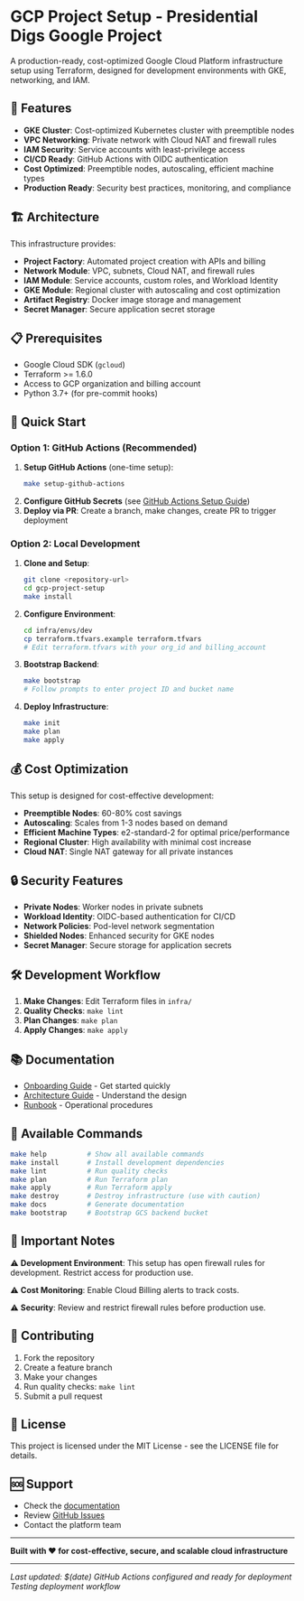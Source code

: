 # GCP Project Setup - Presidential Digs Google Project

A production-ready, cost-optimized Google Cloud Platform infrastructure setup using Terraform, designed for development environments with GKE, networking, and IAM.

## 🚀 Features

- **GKE Cluster**: Cost-optimized Kubernetes cluster with preemptible nodes
- **VPC Networking**: Private network with Cloud NAT and firewall rules
- **IAM Security**: Service accounts with least-privilege access
- **CI/CD Ready**: GitHub Actions with OIDC authentication
- **Cost Optimized**: Preemptible nodes, autoscaling, efficient machine types
- **Production Ready**: Security best practices, monitoring, and compliance

## 🏗️ Architecture

This infrastructure provides:
- **Project Factory**: Automated project creation with APIs and billing
- **Network Module**: VPC, subnets, Cloud NAT, and firewall rules
- **IAM Module**: Service accounts, custom roles, and Workload Identity
- **GKE Module**: Regional cluster with autoscaling and cost optimization
- **Artifact Registry**: Docker image storage and management
- **Secret Manager**: Secure application secret storage

## 📋 Prerequisites

- Google Cloud SDK (`gcloud`)
- Terraform >= 1.6.0
- Access to GCP organization and billing account
- Python 3.7+ (for pre-commit hooks)

## 🚀 Quick Start

### Option 1: GitHub Actions (Recommended)
1. **Setup GitHub Actions** (one-time setup):
   ```bash
   make setup-github-actions
   ```
2. **Configure GitHub Secrets** (see [GitHub Actions Setup Guide](docs/GITHUB_ACTIONS_SETUP.md))
3. **Deploy via PR**: Create a branch, make changes, create PR to trigger deployment

### Option 2: Local Development
1. **Clone and Setup**:
   ```bash
   git clone <repository-url>
   cd gcp-project-setup
   make install
   ```

2. **Configure Environment**:
   ```bash
   cd infra/envs/dev
   cp terraform.tfvars.example terraform.tfvars
   # Edit terraform.tfvars with your org_id and billing_account
   ```

3. **Bootstrap Backend**:
   ```bash
   make bootstrap
   # Follow prompts to enter project ID and bucket name
   ```

4. **Deploy Infrastructure**:
   ```bash
   make init
   make plan
   make apply
   ```

## 💰 Cost Optimization

This setup is designed for cost-effective development:

- **Preemptible Nodes**: 60-80% cost savings
- **Autoscaling**: Scales from 1-3 nodes based on demand
- **Efficient Machine Types**: e2-standard-2 for optimal price/performance
- **Regional Cluster**: High availability with minimal cost increase
- **Cloud NAT**: Single NAT gateway for all private instances

## 🔒 Security Features

- **Private Nodes**: Worker nodes in private subnets
- **Workload Identity**: OIDC-based authentication for CI/CD
- **Network Policies**: Pod-level network segmentation
- **Shielded Nodes**: Enhanced security for GKE nodes
- **Secret Manager**: Secure storage for application secrets

## 🛠️ Development Workflow

1. **Make Changes**: Edit Terraform files in `infra/`
2. **Quality Checks**: `make lint`
3. **Plan Changes**: `make plan`
4. **Apply Changes**: `make apply`

## 📚 Documentation

- [Onboarding Guide](docs/ONBOARDING.md) - Get started quickly
- [Architecture Guide](docs/ARCHITECTURE.md) - Understand the design
- [Runbook](docs/RUNBOOK.md) - Operational procedures

## 🔧 Available Commands

```bash
make help          # Show all available commands
make install       # Install development dependencies
make lint          # Run quality checks
make plan          # Run Terraform plan
make apply         # Run Terraform apply
make destroy       # Destroy infrastructure (use with caution)
make docs          # Generate documentation
make bootstrap     # Bootstrap GCS backend bucket
```

## 🚨 Important Notes

⚠️ **Development Environment**: This setup has open firewall rules for development. Restrict access for production use.

⚠️ **Cost Monitoring**: Enable Cloud Billing alerts to track costs.

⚠️ **Security**: Review and restrict firewall rules before production use.

## 🤝 Contributing

1. Fork the repository
2. Create a feature branch
3. Make your changes
4. Run quality checks: `make lint`
5. Submit a pull request

## 📄 License

This project is licensed under the MIT License - see the LICENSE file for details.

## 🆘 Support

- Check the [documentation](docs/)
- Review [GitHub Issues](../../issues)
- Contact the platform team

---

**Built with ❤️ for cost-effective, secure, and scalable cloud infrastructure**

---
*Last updated: $(date)*
*GitHub Actions configured and ready for deployment*
*Testing deployment workflow*
